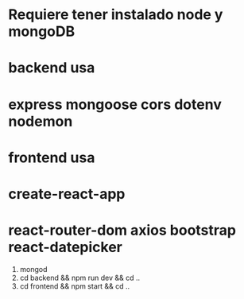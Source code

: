 # Requiere tener instalado node y mongoDB

# backend usa
# express mongoose cors dotenv nodemon

# frontend usa
# create-react-app
# react-router-dom axios bootstrap react-datepicker

1. mongod    
2. cd backend && npm run dev && cd ..
3. cd frontend && npm start && cd ..